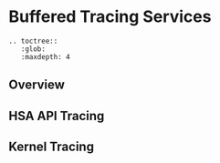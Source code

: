 # Buffered Tracing Services


```eval_rst
.. toctree::
   :glob:
   :maxdepth: 4
```

## Overview

## HSA API Tracing

## Kernel Tracing
